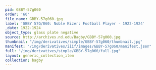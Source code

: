 ```yaml
---
pid: GBBY-57g060
order: '60'
file_name: GBBY-57g060.jpg
label: 'GBBY 57G/060: Noble Kizer: Football Player - 1922-1924'
_date: 1922-1924
object_type: glass plate negative
source: http://archives.nd.edu/Bagby/GBBY-57g060.jpg
thumbnail: "/img/derivatives/simple/GBBY-57g060/thumbnail.jpg"
manifest: "/img/derivatives/iiif/images/GBBY-57g060/manifest.json"
full: "/img/derivatives/simple/GBBY-57g060/full.jpg"
layout: generic_collection_item
collection: bagby
---
```

